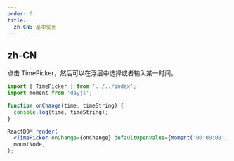 ```yaml
---
order: 0
title:
  zh-CN: 基本使用
---
```


## zh-CN

点击 TimePicker，然后可以在浮层中选择或者输入某一时间。

```jsx
import { TimePicker } from '../../index';
import moment from 'dayjs';

function onChange(time, timeString) {
  console.log(time, timeString);
}

ReactDOM.render(
  <TimePicker onChange={onChange} defaultOpenValue={moment('00:00:00', 'HH:mm:ss')} />,
  mountNode,
);
```
